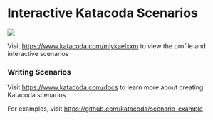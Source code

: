 # Interactive Katacoda Scenarios

[![](http://shields.katacoda.com/katacoda/miykaelxxm/count.svg)](https://www.katacoda.com/miykaelxxm "Get your profile on Katacoda.com")

Visit https://www.katacoda.com/miykaelxxm to view the profile and interactive scenarios

### Writing Scenarios
Visit https://www.katacoda.com/docs to learn more about creating Katacoda scenarios

For examples, visit https://github.com/katacoda/scenario-example
